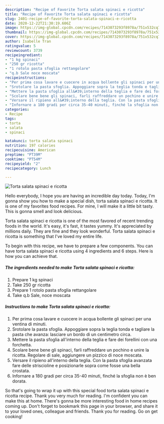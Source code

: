 ```yaml
---
description: "Recipe of Favorite Torta salata spinaci e ricotta"
title: "Recipe of Favorite Torta salata spinaci e ricotta"
slug: 2401-recipe-of-favorite-torta-salata-spinaci-e-ricotta
date: 2020-12-22T21:30:19.606Z
image: https://img-global.cpcdn.com/recipes/7143073293f8978a/751x532cq70/torta-salata-spinaci-e-ricotta-recipe-main-photo.jpg
thumbnail: https://img-global.cpcdn.com/recipes/7143073293f8978a/751x532cq70/torta-salata-spinaci-e-ricotta-recipe-main-photo.jpg
cover: https://img-global.cpcdn.com/recipes/7143073293f8978a/751x532cq70/torta-salata-spinaci-e-ricotta-recipe-main-photo.jpg
author: Isabelle Tran
ratingvalue: 5
reviewcount: 3739
recipeingredient:
- "1 kg spinaci"
- "250 gr ricotta"
- "1 rotolo pasta sfoglia rettangolare"
- "q.b Sale noce moscata"
recipeinstructions:
- "Per prima cosa lavare e cuocere in acqua bollente gli spinaci per una ventina di minuti."
- "Srotolare la pasta sfoglia. Appoggiare sopra la teglia tonda e tagliare la pasta che avanza: lasciare un bordo di un centimetro circa."
- "Mettere la pasta sfoglia all&#39;interno della teglia e fare dei forellini con una forchetta."
- "Scolare bene bene gli spinaci, farli raffreddare un pochino e unire la ricotta. Regolare di sale, aggiungere un pizzico di noce moscata."
- "Versare il ripieno all&#39;interno della teglia. Con la pasta sfoglia avanzata fare delle striscioline e posizionarle sopra come fosse una bella crostata."
- "Infornare a 180 gradi per circa 35-40 minuti, finché la sfoglia non è ben dorata."
categories:
- Recipe
tags:
- torta
- salata
- spinaci

katakunci: torta salata spinaci 
nutrition: 197 calories
recipecuisine: American
preptime: "PT39M"
cooktime: "PT54M"
recipeyield: "2"
recipecategory: Lunch

---
```



![Torta salata spinaci e ricotta](https://img-global.cpcdn.com/recipes/7143073293f8978a/751x532cq70/torta-salata-spinaci-e-ricotta-recipe-main-photo.jpg)

Hello everybody, I hope you are having an incredible day today. Today, I'm gonna show you how to make a special dish, torta salata spinaci e ricotta. It is one of my favorites food recipes. For mine, I will make it a little bit tasty. This is gonna smell and look delicious.

Torta salata spinaci e ricotta is one of the most favored of recent trending foods in the world. It's easy, it's fast, it tastes yummy. It's appreciated by millions daily. They are fine and they look wonderful. Torta salata spinaci e ricotta is something that I've loved my entire life.




To begin with this recipe, we have to prepare a few components. You can have torta salata spinaci e ricotta using 4 ingredients and 6 steps. Here is how you can achieve that.

<!--inarticleads1-->

##### The ingredients needed to make Torta salata spinaci e ricotta:

1. Prepare 1 kg spinaci
1. Take 250 gr ricotta
1. Prepare 1 rotolo pasta sfoglia rettangolare
1. Take q.b Sale, noce moscata




<!--inarticleads2-->

##### Instructions to make Torta salata spinaci e ricotta:

1. Per prima cosa lavare e cuocere in acqua bollente gli spinaci per una ventina di minuti.
1. Srotolare la pasta sfoglia. Appoggiare sopra la teglia tonda e tagliare la pasta che avanza: lasciare un bordo di un centimetro circa.
1. Mettere la pasta sfoglia all&#39;interno della teglia e fare dei forellini con una forchetta.
1. Scolare bene bene gli spinaci, farli raffreddare un pochino e unire la ricotta. Regolare di sale, aggiungere un pizzico di noce moscata.
1. Versare il ripieno all&#39;interno della teglia. Con la pasta sfoglia avanzata fare delle striscioline e posizionarle sopra come fosse una bella crostata.
1. Infornare a 180 gradi per circa 35-40 minuti, finché la sfoglia non è ben dorata.




So that's going to wrap it up with this special food torta salata spinaci e ricotta recipe. Thank you very much for reading. I'm confident you can make this at home. There's gonna be more interesting food in home recipes coming up. Don't forget to bookmark this page in your browser, and share it to your loved ones, colleague and friends. Thank you for reading. Go on get cooking!
